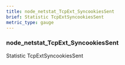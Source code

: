 ```yaml
---
title: node_netstat_TcpExt_SyncookiesSent
brief: Statistic TcpExtSyncookiesSent
metric_type: gauge
---
```

### node_netstat_TcpExt_SyncookiesSent

Statistic TcpExtSyncookiesSent
